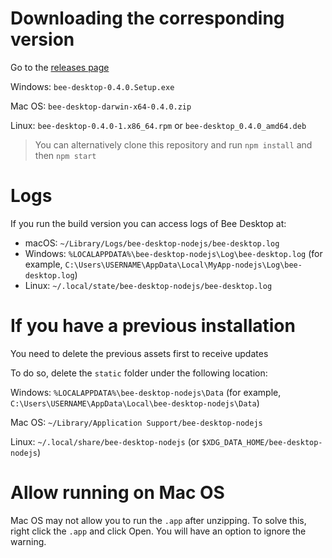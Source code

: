 # Downloading the corresponding version

Go to the [releases page](https://github.com/ethersphere/bee-desktop/releases/tag/v0.4.0)

Windows: `bee-desktop-0.4.0.Setup.exe`

Mac OS: `bee-desktop-darwin-x64-0.4.0.zip`

Linux: `bee-desktop-0.4.0-1.x86_64.rpm` or `bee-desktop_0.4.0_amd64.deb`

> You can alternatively clone this repository and run `npm install` and then `npm start`

# Logs

If you run the build version you can access logs of Bee Desktop at:

 - macOS: `~/Library/Logs/bee-desktop-nodejs/bee-desktop.log`
 - Windows: `%LOCALAPPDATA%\bee-desktop-nodejs\Log\bee-desktop.log` (for example, `C:\Users\USERNAME\AppData\Local\MyApp-nodejs\Log\bee-desktop.log`)
 - Linux: `~/.local/state/bee-desktop-nodejs/bee-desktop.log`

# If you have a previous installation

You need to delete the previous assets first to receive updates

To do so, delete the `static` folder under the following location:

Windows: `%LOCALAPPDATA%\bee-desktop-nodejs\Data` (for example,
`C:\Users\USERNAME\AppData\Local\bee-desktop-nodejs\Data`)

Mac OS: `~/Library/Application Support/bee-desktop-nodejs`

Linux: `~/.local/share/bee-desktop-nodejs` (or `$XDG_DATA_HOME/bee-desktop-nodejs`)

# Allow running on Mac OS

Mac OS may not allow you to run the `.app` after unzipping. To solve this, right click the `.app` and click Open. You
will have an option to ignore the warning.
